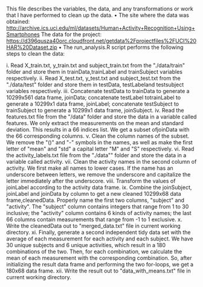 This file describes the variables, the data, and any transformations or work that I have performed to clean up the data.
•	The site where the data was obtained:
http://archive.ics.uci.edu/ml/datasets/Human+Activity+Recognition+Using+Smartphones
The data for the project:
https://d396qusza40orc.cloudfront.net/getdata%2Fprojectfiles%2FUCI%20HAR%20Dataset.zip
•	The run_analysis.R script performs the following steps to clean the data:

i.	Read X_train.txt, y_train.txt and subject_train.txt from the "./data/train" folder and store them in trainData,trainLabel and trainSubject variables respectively.
ii.	Read X_test.txt, y_test.txt and subject_test.txt from the "./data/test" folder and store them in testData, testLabeland testsubject variables respectively.
iii.	Concatenate testData to trainData to generate a 10299x561 data frame, joinData; concatenate testLabel totrainLabel to generate a 10299x1 data frame, joinLabel; concatenate testSubject to trainSubject to generate a 10299x1 data frame, joinSubject.
iv.	Read the features.txt file from the "/data" folder and store the data in a variable called features. We only extract the measurements on the mean and standard deviation. This results in a 66 indices list. We get a subset ofjoinData with the 66 corresponding columns.
v.	Clean the column names of the subset. We remove the "()" and "-" symbols in the names, as well as make the first letter of "mean" and "std" a capital letter "M" and "S" respectively.
vi.	Read the activity_labels.txt file from the "./data"" folder and store the data in a variable called activity.
vii.	Clean the activity names in the second column of activity. We first make all names to lower cases. If the name has an underscore between letters, we remove the underscore and capitalize the letter immediately after the underscore.
viii.	Transform the values of joinLabel according to the activity data frame.
ix.	Combine the joinSubject, joinLabel and joinData by column to get a new cleaned 10299x68 data frame,cleanedData. Properly name the first two columns, "subject" and "activity". The "subject" column contains integers that range from 1 to 30 inclusive; the "activity" column contains 6 kinds of activity names; the last 66 columns contain measurements that range from -1 to 1 exclusive.
x.	Write the cleanedData out to "merged_data.txt" file in current working directory.
xi.	Finally, generate a second independent tidy data set with the average of each measurement for each activity and each subject. We have 30 unique subjects and 6 unique activities, which result in a 180 combinations of the two. Then, for each combination, we calculate the mean of each measurement with the corresponding combination. So, after initializing the result data frame and performing the two for-loops, we get a 180x68 data frame.
xii.	Write the result out to "data_with_means.txt" file in current working directory.
